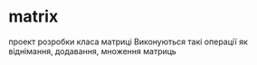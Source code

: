 matrix
======

проект розробки класа матриці
Виконуються такі операції як
віднімання, додавання, множення матриць




